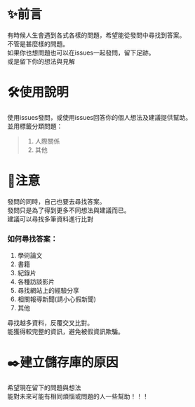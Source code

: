 # ✨前言
有時候人生會遇到各式各樣的問題，希望能從發問中尋找到答案。<br>
不管是甚麼樣的問題。<br>
如果你也想問題也可以在issues一起發問，留下足跡。<br>
或是留下你的想法與見解

# 🛠️使用說明
使用issues發問，或使用issues回答你的個人想法及建議提供幫助。<br>
並用標籤分類問題：
> 1. 人際關係
> 2. 其他

# 🔎注意
發問的同時，自己也要去尋找答案。<br>
發問只是為了得到更多不同想法與建議而已。<br>
建議可以尋找多筆資料進行比對

### 如何尋找答案：
1. 學術論文 
2. 書籍 
3. 紀錄片
4. 各種訪談影片
5. 尋找網站上的經驗分享
6. 相關報導新聞(請小心假新聞)
7. 其他

尋找越多資料，反覆交叉比對。<br>
能獲得較完整的資訊，避免被假資訊欺騙。<br>

# ✒️建立儲存庫的原因
希望現在留下的問題與想法<br>
能對未來可能有相同煩惱或問題的人一些幫助！！！
